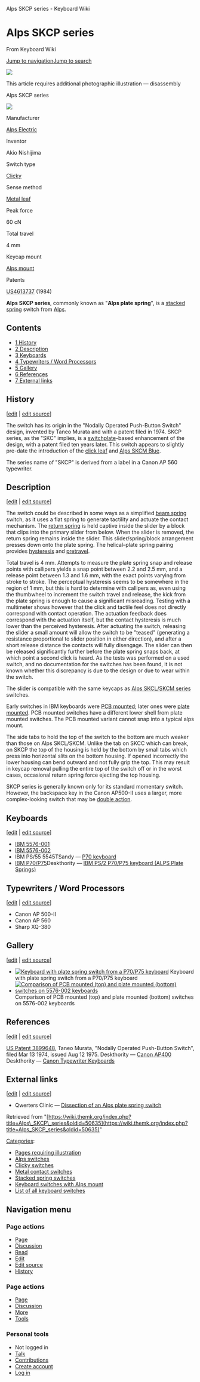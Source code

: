 Alps SKCP series - Keyboard Wiki

Alps SKCP series
================

From Keyboard Wiki 

[Jump to navigation](https://wiki.themk.org/index.php/Alps_SKCP_series#column-one)[Jump to search](https://wiki.themk.org/index.php/Alps_SKCP_series#searchInput)

![](https://wiki.themk.org/images/1/1a/Template_icon--Illustration.png)

This article requires additional photographic illustration — disassembly

Alps SKCP series

[![](https://wiki.themk.org/images/0/0d/Alps_plate_spring_--_infobox.jpg)](https://wiki.themk.org/index.php/File:Alps_plate_spring_--_infobox.jpg)

Manufacturer

[Alps Electric](https://wiki.themk.org/index.php/Alps_Electric "Alps Electric")

Inventor

Akio Nishijima

Switch type

[Clicky](https://wiki.themk.org/index.php/Clicky "Clicky")

Sense method

[Metal leaf](https://wiki.themk.org/index.php/Metal_leaf "Metal leaf")

Peak force

60 cN

Total travel

4 mm

Keycap mount

[Alps mount](https://wiki.themk.org/index.php/Alps_mount "Alps mount")

Patents

[US4613737](https://www.google.com/patents/US4613737) (1984)

**Alps SKCP series**, commonly known as "**Alps plate spring**", is a [stacked spring](https://wiki.themk.org/index.php/Stacked_spring "Stacked spring") switch from [Alps](https://wiki.themk.org/index.php/Alps_Electric "Alps Electric").

Contents
--------

*   [1  History](https://wiki.themk.org/index.php/Alps_SKCP_series#History)
*   [2  Description](https://wiki.themk.org/index.php/Alps_SKCP_series#Description)
*   [3  Keyboards](https://wiki.themk.org/index.php/Alps_SKCP_series#Keyboards)
*   [4  Typewriters / Word Processors](https://wiki.themk.org/index.php/Alps_SKCP_series#Typewriters_/_Word_Processors)
*   [5  Gallery](https://wiki.themk.org/index.php/Alps_SKCP_series#Gallery)
*   [6  References](https://wiki.themk.org/index.php/Alps_SKCP_series#References)
*   [7  External links](https://wiki.themk.org/index.php/Alps_SKCP_series#External_links)

History
-------

\[[edit](https://wiki.themk.org/index.php?title=Alps_SKCP_series&veaction=edit&section=1 "Edit section: History") | [edit source](https://wiki.themk.org/index.php?title=Alps_SKCP_series&action=edit&section=1 "Edit section's source code: History")\]

The switch has its origin in the "Nodally Operated Push-Button Switch" design, invented by Taneo Murata and with a patent filed in 1974.<ref name="patent" /> SKCP series, as the "SKC" implies, is a [switchplate](https://wiki.themk.org/index.php/Switchplate "Switchplate")\-based enhancement of the design, with a patent filed ten years later. This switch appears to slightly pre-date the introduction of the [click leaf](https://wiki.themk.org/index.php/Click_leaf "Click leaf") and [Alps SKCM Blue](https://wiki.themk.org/index.php/Alps_SKCM_Blue "Alps SKCM Blue").

The series name of "SKCP" is derived from a label in a Canon AP 560 typewriter.<ref name="DT-AP-560" />

Description
-----------

\[[edit](https://wiki.themk.org/index.php?title=Alps_SKCP_series&veaction=edit&section=2 "Edit section: Description") | [edit source](https://wiki.themk.org/index.php?title=Alps_SKCP_series&action=edit&section=2 "Edit section's source code: Description")\]

The switch could be described in some ways as a simplified [beam spring](https://wiki.themk.org/index.php/Beam_spring "Beam spring") switch, as it uses a flat spring to generate tactility and actuate the contact mechanism. The [return spring](https://wiki.themk.org/index.php/Return_spring "Return spring") is held captive inside the slider by a block that clips into the primary slider from below. When the slider is removed, the return spring remains inside the slider. This slider/spring/block arrangement presses down onto the plate spring. The helical–plate spring pairing provides [hysteresis](https://wiki.themk.org/index.php/Hysteresis "Hysteresis") and [pretravel](https://wiki.themk.org/index.php/Pretravel "Pretravel").

Total travel is 4 mm. Attempts to measure the plate spring snap and release points with callipers yields a snap point between 2.2 and 2.5 mm, and a release point between 1.3 and 1.6 mm, with the exact points varying from stroke to stroke. The perceptual hysteresis seems to be somewhere in the region of 1 mm, but this is hard to determine with callipers as, even using the thumbwheel to increment the switch travel and release, the kick from the plate spring is enough to cause a significant misreading. Testing with a multimeter shows however that the click and tactile feel does not directly correspond with contact operation. The actuation feedback does correspond with the actuation itself, but the contact hysteresis is much lower than the perceived hysteresis. After actuating the switch, releasing the slider a small amount will allow the switch to be "teased" (generating a resistance proportional to slider position in either direction), and after a short release distance the contacts will fully disengage. The slider can then be released significantly further before the plate spring snaps back, at which point a second click is heard. As the tests was performed on a used switch, and no documentation for the switches has been found, it is not known whether this discrepancy is due to the design or due to wear within the switch.

The slider is compatible with the same keycaps as [Alps SKCL/SKCM series](https://wiki.themk.org/index.php/Alps_SKCL/SKCM_series "Alps SKCL/SKCM series") switches.

Early switches in IBM keyboards were [PCB mounted](https://wiki.themk.org/index.php/Switch_mount#PCB_mount "Switch mount"); later ones were [plate mounted](https://wiki.themk.org/index.php/Switch_mount#Plate_mount "Switch mount"). PCB mounted switches have a different lower shell from plate mounted switches. The PCB mounted variant cannot snap into a typical alps mount.

The side tabs to hold the top of the switch to the bottom are much weaker than those on Alps SKCL/SKCM. Unlike the tab on SKCC which can break, on SKCP the top of the housing is held by the bottom by small tabs which press into horizontal slits on the bottom housing. If opened incorrectly the lower housing can bend outward and not fully grip the top. This may result in keycap removal pulling the entire top of the switch off or in the worst cases, occasional return spring force ejecting the top housing.

SKCP series is generally known only for its standard momentary switch. However, the backspace key in the Canon AP500-II uses a larger, more complex-looking switch that may be [double action](https://wiki.themk.org/index.php/Double_action "Double action").<ref name="DT-AP500-II" />

Keyboards
---------

\[[edit](https://wiki.themk.org/index.php?title=Alps_SKCP_series&veaction=edit&section=3 "Edit section: Keyboards") | [edit source](https://wiki.themk.org/index.php?title=Alps_SKCP_series&action=edit&section=3 "Edit section's source code: Keyboards")\]

*   [IBM 5576-001](https://wiki.themk.org/index.php/IBM_5576-001_Keyboard "IBM 5576-001 Keyboard")
*   [IBM 5576-002](https://wiki.themk.org/index.php/IBM_PS/55_Keyboards#IBM_5576-002 "IBM PS/55 Keyboards")
*   IBM PS/55 5545T<ref>Sandy — [P70 keyboard](http://sandy55.fc2web.com/keyboard/ibm_p7x_en.html)</ref>
*   [IBM P70/P75](https://wiki.themk.org/index.php/IBM_P70/P75_keyboard "IBM P70/P75 keyboard")<ref>Deskthority — [IBM PS/2 P70/P75 keyboard (ALPS Plate Springs)](http://deskthority.net/review-f45/ibm-ps-2-p70-p75-keyboard-alps-plate-springs-t2351.html)</ref>

Typewriters / Word Processors
-----------------------------

\[[edit](https://wiki.themk.org/index.php?title=Alps_SKCP_series&veaction=edit&section=4 "Edit section: Typewriters / Word Processors") | [edit source](https://wiki.themk.org/index.php?title=Alps_SKCP_series&action=edit&section=4 "Edit section's source code: Typewriters / Word Processors")\]

*   Canon AP 500-II<ref name="DT-AP500-II" />
*   Canon AP 560<ref name="DT-AP-560" />
*   Sharp XQ-380

Gallery
-------

\[[edit](https://wiki.themk.org/index.php?title=Alps_SKCP_series&veaction=edit&section=5 "Edit section: Gallery") | [edit source](https://wiki.themk.org/index.php?title=Alps_SKCP_series&action=edit&section=5 "Edit section's source code: Gallery")\]

*   [![Keyboard with plate spring switch from a P70/P75 keyboard](https://wiki.themk.org/images/thumb/3/36/Platespring.jpg/432px-Platespring.jpg)](https://wiki.themk.org/index.php/File:Platespring.jpg "Keyboard with plate spring switch from a P70/P75 keyboard") Keyboard with plate spring switch from a P70/P75 keyboard 
*   [![Comparison of PCB mounted (top) and plate mounted (bottom) switches on 5576-002 keyboards](https://wiki.themk.org/images/thumb/b/bf/Platespringversus.jpeg/500px-Platespringversus.jpeg)](https://wiki.themk.org/index.php/File:Platespringversus.jpeg "Comparison of PCB mounted (top) and plate mounted (bottom) switches on 5576-002 keyboards") Comparison of PCB mounted (top) and plate mounted (bottom) switches on 5576-002 keyboards 

References
----------

\[[edit](https://wiki.themk.org/index.php?title=Alps_SKCP_series&veaction=edit&section=6 "Edit section: References") | [edit source](https://wiki.themk.org/index.php?title=Alps_SKCP_series&action=edit&section=6 "Edit section's source code: References")\]

<references> <ref name="patent">[US Patent 3899648](https://www.google.com/patents/US3899648), Taneo Murata, "Nodally Operated Push-Button Switch", filed Mar 13 1974, issued Aug 12 1975.</ref> <ref name="DT-AP500-II">Deskthority — [Canon AP400](https://deskthority.net/photos-f62/canon-ap400-t6707.html)</ref> <ref name="DT-AP-560">Deskthority — [Canon Typewriter Keyboards](https://deskthority.net/photos-f62/canon-typewriter-keyboards-t4242.html)</ref> </references>

External links
--------------

\[[edit](https://wiki.themk.org/index.php?title=Alps_SKCP_series&veaction=edit&section=7 "Edit section: External links") | [edit source](https://wiki.themk.org/index.php?title=Alps_SKCP_series&action=edit&section=7 "Edit section's source code: External links")\]

*   Qwerters Clinic — [Dissection of an Alps plate spring switch](http://ex4.sakura.ne.jp/kb/tech_alps_5576001.htm)

Retrieved from "[https://wiki.themk.org/index.php?title=Alps\_SKCP\_series&oldid=50635](https://wiki.themk.org/index.php?title=Alps_SKCP_series&oldid=50635)"

[Categories](https://wiki.themk.org/index.php/Special:Categories "Special:Categories"):

*   [Pages requiring illustration](https://wiki.themk.org/index.php/Category:Pages_requiring_illustration "Category:Pages requiring illustration")
*   [Alps switches](https://wiki.themk.org/index.php/Category:Alps_switches "Category:Alps switches")
*   [Clicky switches](https://wiki.themk.org/index.php/Category:Clicky_switches "Category:Clicky switches")
*   [Metal contact switches](https://wiki.themk.org/index.php/Category:Metal_contact_switches "Category:Metal contact switches")
*   [Stacked spring switches](https://wiki.themk.org/index.php/Category:Stacked_spring_switches "Category:Stacked spring switches")
*   [Keyboard switches with Alps mount](https://wiki.themk.org/index.php/Category:Keyboard_switches_with_Alps_mount "Category:Keyboard switches with Alps mount")
*   [List of all keyboard switches](https://wiki.themk.org/index.php/Category:List_of_all_keyboard_switches "Category:List of all keyboard switches")

Navigation menu
---------------

### Page actions

*   [Page](https://wiki.themk.org/index.php/Alps_SKCP_series "View the content page [c]")
*   [Discussion](https://wiki.themk.org/index.php?title=Talk:Alps_SKCP_series&action=edit&redlink=1 "Discussion about the content page (page does not exist) [t]")
*   [Read](https://wiki.themk.org/index.php/Alps_SKCP_series)
*   [Edit](https://wiki.themk.org/index.php?title=Alps_SKCP_series&veaction=edit "Edit this page [v]")
*   [Edit source](https://wiki.themk.org/index.php?title=Alps_SKCP_series&action=edit "Edit the source code of this page [e]")
*   [History](https://wiki.themk.org/index.php?title=Alps_SKCP_series&action=history "Past revisions of this page [h]")

### Page actions

*   [Page](https://wiki.themk.org/index.php/Alps_SKCP_series "Page")
*   [Discussion](https://wiki.themk.org/index.php?title=Talk:Alps_SKCP_series&action=edit&redlink=1 " (page does not exist)")
*   [More](https://wiki.themk.org/index.php/Alps_SKCP_series#p-cactions)
*   [Tools](https://wiki.themk.org/index.php/Alps_SKCP_series#p-tb "Tools")

### Personal tools

*   Not logged in
*   [Talk](https://wiki.themk.org/index.php/Special:MyTalk "Discussion about edits from this IP address [n]")
*   [Contributions](https://wiki.themk.org/index.php/Special:MyContributions "A list of edits made from this IP address [y]")
*   [Create account](https://wiki.themk.org/index.php?title=Special:CreateAccount&returnto=Alps+SKCP+series "You are encouraged to create an account and log in; however, it is not mandatory")
*   [Log in](https://wiki.themk.org/index.php?title=Special:UserLogin&returnto=Alps+SKCP+series "You are encouraged to log in; however, it is not mandatory [o]")

[](https://wiki.themk.org/index.php/Main_Page) [](https://wiki.themk.org/index.php/Alps_SKCP_series#sidebar "Jump to navigation")[](https://wiki.themk.org/index.php/Alps_SKCP_series#p-personal "user tools")[](https://wiki.themk.org/index.php/Alps_SKCP_series#globalWrapper "back to top")